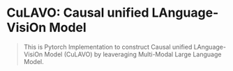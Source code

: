 # CuLAVO: Causal unified LAnguage-VisiOn Model

> This is Pytorch Implementation to construct Causal unified LAnguage-VisiOn Model (CuLAVO) by leaveraging Multi-Modal Large Language Model.